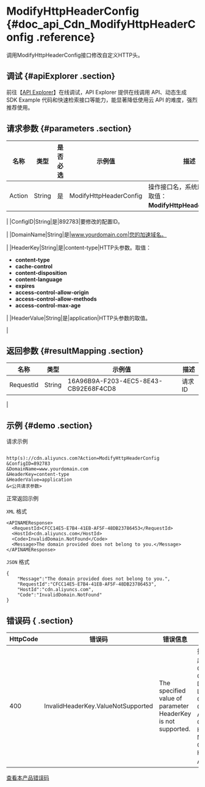 # ModifyHttpHeaderConfig {#doc_api_Cdn_ModifyHttpHeaderConfig .reference}

调用ModifyHttpHeaderConfig接口修改自定义HTTP头。

## 调试 {#apiExplorer .section}

前往【[API Explorer](https://api.aliyun.com/#product=Cdn&api=ModifyHttpHeaderConfig)】在线调试，API Explorer 提供在线调用 API、动态生成 SDK Example 代码和快速检索接口等能力，能显著降低使用云 API 的难度，强烈推荐使用。

## 请求参数 {#parameters .section}

|名称|类型|是否必选|示例值|描述|
|--|--|----|---|--|
|Action|String|是|ModifyHttpHeaderConfig|操作接口名，系统规定参数。取值：**ModifyHttpHeaderConfig**。

 |
|ConfigID|String|是|892783|要修改的配置ID。

 |
|DomainName|String|是|www.yourdomain.com|您的加速域名。

 |
|HeaderKey|String|是|content-type|HTTP头参数。取值：

 -   **content-type**
-   **cache-control**
-   **content-disposition**
-   **content-language**
-   **expires**
-   **access-control-allow-origin**
-   **access-control-allow-methods**
-   **access-control-max-age**

 |
|HeaderValue|String|是|application|HTTP头参数的取值。

 |

## 返回参数 {#resultMapping .section}

|名称|类型|示例值|描述|
|--|--|---|--|
|RequestId|String|16A96B9A-F203-4EC5-8E43-CB92E68F4CD8|请求ID

 |

## 示例 {#demo .section}

请求示例

``` {#request_demo}

http(s)://cdn.aliyuncs.com?Action=ModifyHttpHeaderConfig
&ConfigID=892783
&DomainName=www.yourdomain.com
&HeaderKey=content-type
&HeaderValue=application
&<公共请求参数>

```

正常返回示例

`XML` 格式

``` {#xml_return_success_demo}
<APINAMEResponse>
  <RequestId>CFCC14E5-E7B4-41EB-AF5F-48DB23786453</RequestId>
  <HostId>cdn.aliyuncs.com</HostId>
  <Code>InvalidDomain.NotFound</Code>
  <Message>The domain provided does not belong to you.</Message>
</APINAMEResponse>

```

`JSON` 格式

``` {#json_return_success_demo}
{
	"Message":"The domain provided does not belong to you.",
	"RequestId":"CFCC14E5-E7B4-41EB-AF5F-48DB23786453",
	"HostId":"cdn.aliyuncs.com",
	"Code":"InvalidDomain.NotFound"
}
```

## 错误码 { .section}

|HttpCode|错误码|错误信息|描述|
|--------|---|----|--|
|400|InvalidHeaderKey.ValueNotSupported|The specified value of parameter HeaderKey is not supported.|指定的HTTP头参数不合法，超出可选范围。取值：Content-Type,Cache-Control,Content-Disposition,Content-Language,Expires,Access-Control-Allow-Origin,Access-Control-Allow-Methods,Access-Control-Allow-Headers,Access-Control-Max-Age,Access-Control-Expose-Headers,Access-Control-Allow-Credentials。|

[查看本产品错误码](https://error-center.aliyun.com/status/product/Cdn)

